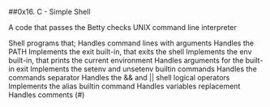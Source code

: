 ##0x16. C - Simple Shell

A code that passes the Betty checks
UNIX command line interpreter

Shell programs that;
Handles command lines with arguments
Handles the PATH
Implements the exit built-in, that exits the shell
Implements the env built-in, that prints the current environment
Handles arguments for the built-in exit
Implements the setenv and unsetenv builtin commands
Handles the commands separator 
Handles the && and || shell logical operators
Implements the alias builtin command
Handles variables replacement
Handles comments (#)

